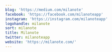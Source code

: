 ```yaml
---
blog: 'https://medium.com/milanote'
facebook: 'https://facebook.com/milanoteapp'
instagram: 'https://instagram.com/milanoteapp'
logohandle: milanote
sort: milanote
title: Milanote
twitter: milanoteapp
website: 'https://milanote.com/'
---
```

